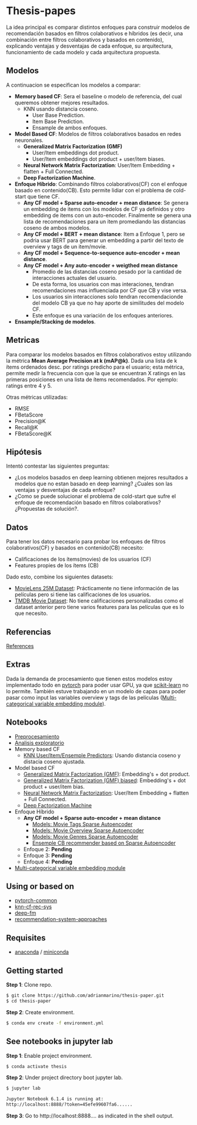 
# Thesis-papes

La idea principal es comparar distintos enfoques para construir modelos de recomendación basados en filtros colaborativos e híbridos (es decir, una combinación entre filtros colaborativos y basados en contenido), explicando ventajas y desventajas de cada enfoque, su arquitectura, funcionamiento de cada modelo y cada arquitectura propuesta.

## Modelos

A continuacion se especifican los modelos a comparar:

 *  **Memory based CF**: Sera el baseline o modelo de referencia, del cual queremos obtener mejores resultados.
    * KNN usando distancia coseno.
      * User Base Prediction.
      * Item Base Prediction.
      * Ensample de ambos enfoques.
 *  **Model Based CF**: Modelos de filtros colaborativos basados en redes neuronales.
    *   **Generalized Matrix Factorization (GMF)**
        * User/Item embeddings dot product.
        * User/Item embeddings dot product + user/item biases.
    *   **Neural Network Matrix Factorization**: User/Item Embedding + flatten + Full Connected.
    *   **Deep Factorization Machine**.
 * **Enfoque Híbrido**: Combinando filtros colaborativos(CF) con el enfoque basado en contenido(CB). Esto permite lidiar con el problema de cold-start que tiene CF.
    * **Any CF model + Sparse auto-encoder + mean distance**: Se genera un embedding de items con los modelos de CF ya definidos y otro embedding de items con un auto-encoder. Finalmente se genera una lista de recomendaciones para un item promediando las distancias coseno de ambos modelos.
    * **Any CF model + BERT + mean distance**: Item a Enfoque 1, pero se podria usar BERT para generar un embedding a partir del texto de overview y tags de un item/movie.
    * **Any CF model + Sequence-to-sequence auto-encoder + mean distance**.
    * **Any CF model + Any auto-encoder + weigthed mean distance**
        * Promedio de las distancias coseno pesado por la cantidad de interacciones actuales del usuario.
        * De esta forma, los usuarios con mas interaciones, tendran recomendaciones mas influenciada por CF que CB y vise versa.
        * Los usuarios sin interacciones solo tendran recomendacionde del modelo CB ya que no hay aporte de similitudes del modelo CF. 
        * Este enfoque es una variación de los enfoques anteriores.
 * **Ensample/Stacking de modelos**.

## Metricas

Para comparar los modelos basados en filtros colaborativos estoy utilizando la métrica **Mean Average Precision at k (mAP@k)**. Dada una lista de k ítems ordenados desc. por ratings predicho para el usuario; esta métrica, permite medir la frecuencia con que la que se encuentran X ratings en las primeras posiciones en una lista de ítems recomendados. Por ejemplo: ratings entre 4 y 5.

Otras métricas utilizadas:
* RMSE
* FBetaScore
* Precision@K
* Recall@K
* FBetaScore@K

## Hipótesis

Intentó contestar las siguientes preguntas:

* ¿Los modelos basados en deep learning obtienen mejores resultados a modelos que no estan basado en deep learning? ¿Cuales son las ventajas y desventajas de cada enfoque?
* ¿Como se puede solucionar el problema de cold-start que sufre el enfoque de recomendación basado en filtros colaborativos? ¿Propuestas de solución?.

## Datos

Para tener los datos necesario para probar los enfoques de filtros colaborativos(CF) y basados en contenido(CB) necesito:
* Calificaciones de los ítems(movies) de los usuarios (CF)
* Features propies de los ítems (CB)

Dado esto, combine los siguientes datasets:

* [MovieLens 25M Dataset](https://grouplens.org/datasets/movielens/25m/): Prácticamente no tiene información de las películas pero si tiene las calificaciones de los usuarios.
* [TMDB Movie Dataset](https://www.kaggle.com/datasets/rounakbanik/the-movies-dataset?select=movies_metadata.csv): No tiene calificaciones personalizadas como el dataset anterior pero tiene varios features para las películas que es lo que necesito.


## Referencias

[References](https://github.com/adrianmarino/thesis-paper/tree/master/notebooks/references.ipynb)


## Extras

Dada la demanda de procesamiento que tienen estos modelos estoy implementado todo en [pytorch](https://pytorch.org) para poder usar GPU, ya que [scikit-learn](https://scikit-learn.org/stable/) no lo permite. También estuve trabajando en un modelo de capas para poder pasar como input las variables overview y tags de las películas ([Multi-categorical variable embedding module](https://github.com/adrianmarino/thesis-paper/tree/master/notebooks/weighted_avg_embedding_bag.ipynb)).

## Notebooks

* [Preprocesamiento](https://github.com/adrianmarino/thesis-paper/tree/master/notebooks/data-preprocessing.ipynb)
* [Analisis exploratorio](https://github.com/adrianmarino/thesis-paper/tree/master/notebooks/eda.ipynb)
* Memory based CF
  * [KNN User/Item/Ensemple Predictors](https://github.com/adrianmarino/thesis-paper/tree/master/notebooks/models_knn.ipynb): Usando distancia coseno y distacia coseno ajustada.
* Model based CF
  * [Generalized Matrix Factorization (GMF)](https://github.com/adrianmarino/thesis-paper/tree/master/notebooks/models_gmf.ipynb): Embedding's + dot product.
  * [Generalized Matrix Factorization (GMF) biased](https://github.com/adrianmarino/thesis-paper/tree/master/notebooks/models_gmf_bias.ipynb): Embedding's + dot product + user/item bias.
  * [Neural Network Matrix Factorization](https://github.com/adrianmarino/thesis-paper/tree/master/notebooks/models_nn_mf.ipynb):  User/Item Embedding + flatten + Full Connected.
  * [Deep Factorization Machine](https://github.com/adrianmarino/thesis-paper/tree/master/notebooks/models_deep_fm.ipynb)
* Enfoque Híbrido
   * **Any CF model + Sparse auto-encoder + mean distance**
       * [Models: Movie Tags Sparse Autoencoder](https://github.com/adrianmarino/thesis-paper/tree/master/notebooks/models_movie_tags_sparse_autoencoder.ipynb)
       * [Models: Movie Overview Sparse Autoencoder](https://github.com/adrianmarino/thesis-paper/tree/master/notebooks/models_movie_overview_sparse_autoencoder.ipynb)
       * [Models: Movie Genres Sparse Autoencoder](https://github.com/adrianmarino/thesis-paper/tree/master/notebooks/models_movie_genres_sparse_autoencoder.ipynb)
       * [Ensemple CB recommender based on Sparse Autoencoder](https://github.com/adrianmarino/thesis-paper/tree/master/notebooks/models_movie_ensample_sparse_autoencoder.ipynb)
   * Enfoque 2: **Pending**
   * Enfoque 3: **Pending**
   * Enfoque 4: **Pending**
* [Multi-categorical variable embedding module](https://github.com/adrianmarino/thesis-paper/tree/master/notebooks/weighted_avg_embedding_bag.ipynb)

## Using or based on

* [pytorch-common](https://github.com/adrianmarino/pytorch-common)
* [knn-cf-rec-sys](https://github.com/adrianmarino/knn-cf-rec-sys)
* [deep-fm](https://github.com/adrianmarino/deep-fm)
* [recommendation-system-approaches](https://github.com/adrianmarino/recommendation-system-approaches)

## Requisites

* [anaconda](https://www.anaconda.com/products/individual) / [miniconda](https://docs.conda.io/en/latest/miniconda.html)


## Getting started

**Step 1**: Clone repo.

```bash
$ git clone https://github.com/adrianmarino/thesis-paper.git
$ cd thesis-paper
```

**Step 2**: Create environment.

```bash
$ conda env create -f environment.yml
```

## See notebooks in jupyter lab

**Step 1**: Enable project environment.

```bash
$ conda activate thesis
```

**Step 2**: Under project directory boot jupyter lab.

```bash
$ jupyter lab

Jupyter Notebook 6.1.4 is running at:
http://localhost:8888/?token=45efe99607fa6......
```

**Step 3**: Go to http://localhost:8888.... as indicated in the shell output.

